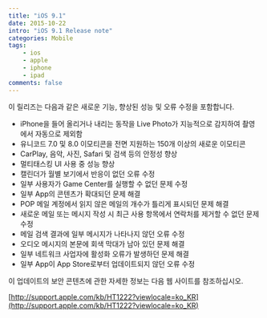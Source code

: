 ```yaml
---
title: "iOS 9.1"
date: 2015-10-22
intro: "iOS 9.1 Release note"
categories: Mobile
tags:
    - ios
    - apple
    - iphone
    - ipad
comments: false
---
```


이 릴리즈는 다음과 같은 새로운 기능, 향상된 성능 및 오류 수정을 포함합니다.

-   iPhone을 들어 올리거나 내리는 동작을 Live Photo가 지능적으로 감지하여 촬영에서 자동으로 제외함
-   유니코드 7.0 및 8.0 이모티콘을 전면 지원하는 150개 이상의 새로운 이모티콘
-   CarPlay, 음악, 사진, Safari 및 검색 등의 안정성 향상
-   멀티태스킹 UI 사용 중 성능 향상
-   캘린더가 월별 보기에서 반응이 없던 오류 수정
-   일부 사용자가 Game Center를 실행할 수 없던 문제 수정
-   일부 App의 콘텐츠가 확대되던 문제 해결
-   POP 메일 계정에서 읽지 않은 메일의 개수가 틀리게 표시되던 문제 해결
-   새로운 메일 또는 메시지 작성 시 최근 사용 항목에서 연락처를 제거할 수 없던 문제 수정
-   메일 검색 결과에 일부 메시지가 나타나지 않던 오류 수정
-   오디오 메시지의 본문에 회색 막대가 남아 있던 문제 해결
-   일부 네트워크 사업자에 활성화 오류가 발생하던 문제 해결
-   일부 App이 App Store로부터 업데이트되지 않던 오류 수정

이 업데이트의 보안 콘텐츠에 관한 자세한 정보는 다음 웹 사이트를 참조하십시오.

[http://support.apple.com/kb/HT1222?viewlocale=ko_KR](http://support.apple.com/kb/HT1222?viewlocale=ko_KR)
